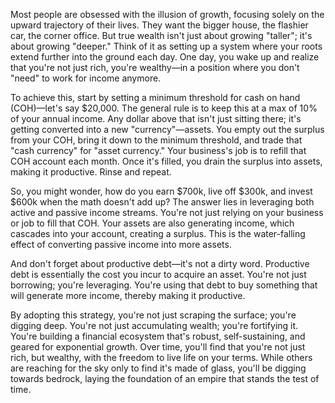 Most people are obsessed with the illusion of growth, focusing solely on the upward trajectory of their lives. They want the bigger house, the flashier car, the corner office. But true wealth isn't just about growing "taller"; it's about growing "deeper." Think of it as setting up a system where your roots extend further into the ground each day. One day, you wake up and realize that you're not just rich, you're wealthy—in a position where you don't "need" to work for income anymore.

To achieve this, start by setting a minimum threshold for cash on hand (COH)—let's say $20,000. The general rule is to keep this at a max of 10% of your annual income. Any dollar above that isn't just sitting there; it's getting converted into a new "currency"—assets. You empty out the surplus from your COH, bring it down to the minimum threshold, and trade that "cash currency" for "asset currency." Your business's job is to refill that COH account each month. Once it's filled, you drain the surplus into assets, making it productive. Rinse and repeat.

So, you might wonder, how do you earn $700k, live off $300k, and invest $600k when the math doesn't add up? The answer lies in leveraging both active and passive income streams. You're not just relying on your business or job to fill that COH. Your assets are also generating income, which cascades into your account, creating a surplus. This is the water-falling effect of converting passive income into more assets.

And don't forget about productive debt—it's not a dirty word. Productive debt is essentially the cost you incur to acquire an asset. You're not just borrowing; you're leveraging. You're using that debt to buy something that will generate more income, thereby making it productive.

By adopting this strategy, you're not just scraping the surface; you're digging deep. You're not just accumulating wealth; you're fortifying it. You're building a financial ecosystem that's robust, self-sustaining, and geared for exponential growth. Over time, you'll find that you're not just rich, but wealthy, with the freedom to live life on your terms. While others are reaching for the sky only to find it's made of glass, you'll be digging towards bedrock, laying the foundation of an empire that stands the test of time.